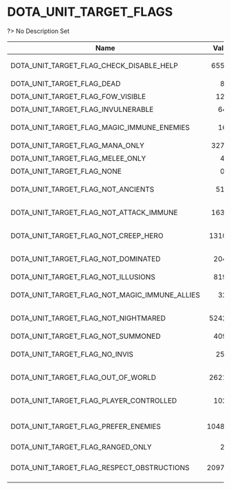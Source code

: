 # DOTA_UNIT_TARGET_FLAGS
?> No Description Set

Name|Value|Description|Client
--|:--:|--|:--:
DOTA_UNIT_TARGET_FLAG_CHECK_DISABLE_HELP|65536|检查是否禁用帮助|✔
DOTA_UNIT_TARGET_FLAG_DEAD|8|死亡单位|✔
DOTA_UNIT_TARGET_FLAG_FOW_VISIBLE|128|迷雾可见|✔
DOTA_UNIT_TARGET_FLAG_INVULNERABLE|64|无敌|✔
DOTA_UNIT_TARGET_FLAG_MAGIC_IMMUNE_ENEMIES|16|魔法免疫的敌人|✔
DOTA_UNIT_TARGET_FLAG_MANA_ONLY|32768|拥有魔法|✔
DOTA_UNIT_TARGET_FLAG_MELEE_ONLY|4|只有近战|✔
DOTA_UNIT_TARGET_FLAG_NONE|0|没有标记|✔
DOTA_UNIT_TARGET_FLAG_NOT_ANCIENTS|512|没有远古单位|✔
DOTA_UNIT_TARGET_FLAG_NOT_ATTACK_IMMUNE|16384|没有攻击免疫单位|✔
DOTA_UNIT_TARGET_FLAG_NOT_CREEP_HERO|131072|没有英雄级普通单位|✔
DOTA_UNIT_TARGET_FLAG_NOT_DOMINATED|2048|没有被支配的单位|✔
DOTA_UNIT_TARGET_FLAG_NOT_ILLUSIONS|8192|没有幻象|✔
DOTA_UNIT_TARGET_FLAG_NOT_MAGIC_IMMUNE_ALLIES|32|没有魔法免疫的单位|✔
DOTA_UNIT_TARGET_FLAG_NOT_NIGHTMARED|524288|没有噩梦状态单位|✔
DOTA_UNIT_TARGET_FLAG_NOT_SUMMONED|4096|没有召唤物|✔
DOTA_UNIT_TARGET_FLAG_NO_INVIS|256|没有隐身单位|✔
DOTA_UNIT_TARGET_FLAG_OUT_OF_WORLD|262144|不在游戏中的单位|✔
DOTA_UNIT_TARGET_FLAG_PLAYER_CONTROLLED|1024|玩家控制的单位|✔
DOTA_UNIT_TARGET_FLAG_PREFER_ENEMIES|1048576|No Description Set|✔
DOTA_UNIT_TARGET_FLAG_RANGED_ONLY|2|只有远程|✔
DOTA_UNIT_TARGET_FLAG_RESPECT_OBSTRUCTIONS|2097152|No Description Set|✔
